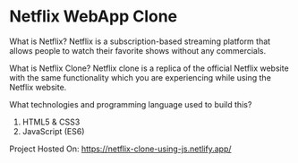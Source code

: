 # Netflix WebApp Clone

What is Netflix?
Netflix is a subscription-based streaming platform that allows people to watch their favorite shows without any commercials.

What is Netflix Clone?
Netflix clone is a replica of the official Netflix website with the same functionality which you are experiencing while using the Netflix website. 

What technologies and programming language used to build this?
1. HTML5 & CSS3
2. JavaScript (ES6)


Project Hosted On: https://netflix-clone-using-js.netlify.app/
